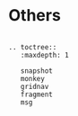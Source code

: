```eval_rst
```
# Others


```eval_rst

.. toctree::
   :maxdepth: 1

   snapshot
   monkey
   gridnav
   fragment
   msg
```

